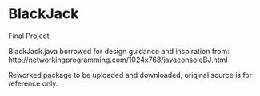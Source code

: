 # BlackJack
Final Project

BlackJack.java borrowed for design guidance and inspiration from:
http://networkingprogramming.com/1024x768/javaconsoleBJ.html

Reworked package to be uploaded and downloaded, original source is for reference only.

